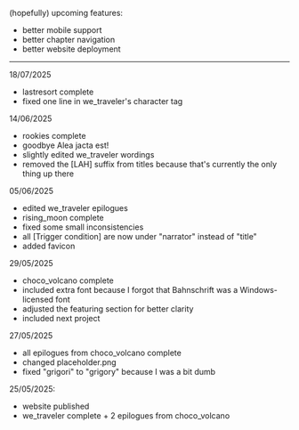 (hopefully) upcoming features:
- better mobile support
- better chapter navigation
- better website deployment

-------------------------------------------

18/07/2025
- lastresort complete
- fixed one line in we_traveler's character tag

14/06/2025
- rookies complete
- goodbye Alea jacta est!
- slightly edited we_traveler wordings
- removed the [LAH] suffix from titles because that's currently the only thing up there

05/06/2025
- edited we_traveler epilogues
- rising_moon complete
- fixed some small inconsistencies
- all [Trigger condition] are now under "narrator" instead of "title"
- added favicon

29/05/2025
- choco_volcano complete
- included extra font because I forgot that Bahnschrift was a Windows-licensed font
- adjusted the featuring section for better clarity
- included next project

27/05/2025
- all epilogues from choco_volcano complete
- changed placeholder.png
- fixed "grigori" to "grigory" because I was a bit dumb

25/05/2025:
- website published
- we_traveler complete + 2 epilogues from choco_volcano